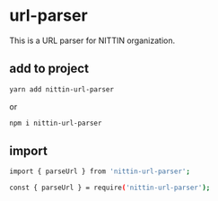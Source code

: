 # url-parser

This is a URL parser for NITTIN organization.

## add to project
```bash
yarn add nittin-url-parser
```
or
```bash
npm i nittin-url-parser
```
## import
```bash
import { parseUrl } from 'nittin-url-parser'; 
```

```bash
const { parseUrl } = require('nittin-url-parser');
```
